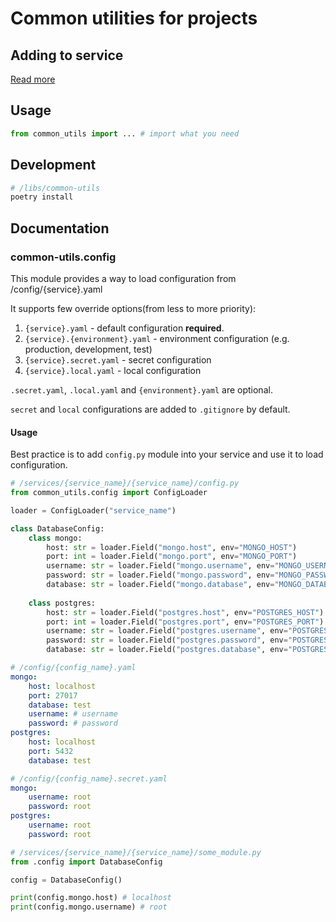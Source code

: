 # Common utilities for projects

## Adding to service

[Read more](/docs/monorepo-specs.md#add-shared-library-to-service)

## Usage

```python
from common_utils import ... # import what you need
```

## Development

```bash
# /libs/common-utils
poetry install
```

## Documentation

### common-utils.config

This module provides a way to load configuration from /config/{service}.yaml

It supports few override options(from less to more priority):
1. `{service}.yaml` - default configuration **required**.
2. `{service}.{environment}.yaml` - environment configuration (e.g. production, development, test)
3. `{service}.secret.yaml` - secret configuration
4. `{service}.local.yaml` - local configuration

`.secret.yaml`, `.local.yaml` and `{environment}.yaml` are optional.

`secret` and `local` configurations are added to `.gitignore` by default.

#### Usage
    
Best practice is to add `config.py` module into your service and use it to load configuration.

```python
# /services/{service_name}/{service_name}/config.py
from common_utils.config import ConfigLoader

loader = ConfigLoader("service_name")

class DatabaseConfig:
    class mongo:
        host: str = loader.Field("mongo.host", env="MONGO_HOST")
        port: int = loader.Field("mongo.port", env="MONGO_PORT")
        username: str = loader.Field("mongo.username", env="MONGO_USERNAME")
        password: str = loader.Field("mongo.password", env="MONGO_PASSWORD")
        database: str = loader.Field("mongo.database", env="MONGO_DATABASE")
    
    class postgres:
        host: str = loader.Field("postgres.host", env="POSTGRES_HOST")
        port: int = loader.Field("postgres.port", env="POSTGRES_PORT")
        username: str = loader.Field("postgres.username", env="POSTGRES_USERNAME")
        password: str = loader.Field("postgres.password", env="POSTGRES_PASSWORD")
        database: str = loader.Field("postgres.database", env="POSTGRES_DATABASE")
```

```yaml
# /config/{config_name}.yaml
mongo:
    host: localhost
    port: 27017
    database: test
    username: # username
    password: # password
postgres:
    host: localhost
    port: 5432
    database: test
```

```yaml
# /config/{config_name}.secret.yaml
mongo:
    username: root
    password: root
postgres:
    username: root
    password: root
```

```python
# /services/{service_name}/{service_name}/some_module.py
from .config import DatabaseConfig

config = DatabaseConfig()

print(config.mongo.host) # localhost
print(config.mongo.username) # root
```
    